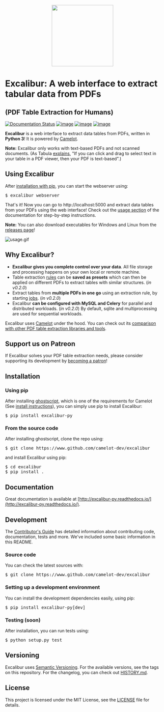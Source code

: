 <p align="center">
   <img src="https://raw.githubusercontent.com/camelot-dev/excalibur/master/docs/_static/excalibur-logo.png" width="200">
</p>

# Excalibur: A web interface to extract tabular data from PDFs

## (PDF Table Extraction for Humans)

[![Documentation Status](https://readthedocs.org/projects/excalibur-py/badge/?version=master)](https://excalibur-py.readthedocs.io/en/master/) [![image](https://img.shields.io/pypi/v/excalibur-py.svg)](https://pypi.org/project/excalibur-py/) [![image](https://img.shields.io/pypi/l/excalibur-py.svg)](https://pypi.org/project/excalibur-py/) [![image](https://img.shields.io/pypi/pyversions/excalibur-py.svg)](https://pypi.org/project/excalibur-py/)

**Excalibur** is a web interface to extract data tables from PDFs, written in **Python 3**! It is powered by [Camelot](https://camelot-py.readthedocs.io/).

**Note:** Excalibur only works with text-based PDFs and not scanned documents. (As Tabula [explains](https://github.com/tabulapdf/tabula#why-tabula), "If you can click and drag to select text in your table in a PDF viewer, then your PDF is text-based".)

## Using Excalibur

After [installation with pip](https://excalibur-py.readthedocs.io/en/master/user/install.html), you can start the webserver using:

<pre>
$ excalibur webserver
</pre>

That's it! Now you can go to http://localhost:5000 and extract data tables from your PDFs using the web interface! Check out the [usage section](https://excalibur-py.readthedocs.io/en/master/user/usage.html) of the documentation for step-by-step instructions.

**Note:** You can also download executables for Windows and Linux from the [releases page](https://github.com/camelot-dev/excalibur/releases)!

![usage.gif](https://excalibur-py.readthedocs.io/en/master/_images/usage.gif)

## Why Excalibur?

- **Excalibur gives you complete control over your data**. All file storage and processing happens on your own local or remote machine.
- Table extraction [rules](https://excalibur-py.readthedocs.io/en/master/user/concepts.html#rule) can be **saved as presets** which can then be applied on different PDFs to extract tables with similar structures. (*in v0.2.0*)
- Extract tables from **multiple PDFs in one go** using an extraction rule, by starting [jobs](https://excalibur-py.readthedocs.io/en/master/user/concepts.html#job). (*in v0.2.0*)
- Excalibur **can be configured with MySQL and Celery** for parallel and distributed workloads. (*in v0.2.0*) By default, sqlite and multiprocessing are used for sequential workloads.

Excalibur uses [Camelot](https://camelot-py.readthedocs.io/) under the hood. You can check out its [comparison with other PDF table extraction libraries and tools](https://github.com/socialcopsdev/camelot/wiki/Comparison-with-other-PDF-Table-Extraction-libraries-and-tools).

## Support us on Patreon

If Excalibur solves your PDF table extraction needs, please consider supporting its development by [becoming a patron](https://www.patreon.com/vinayakmehta)!

## Installation

### Using pip

After installing [ghostscript](https://www.ghostscript.com/), which is one of the requirements for Camelot (See [install instructions](https://camelot-py.readthedocs.io/en/master/user/install.html#using-pip)), you can simply use pip to install Excalibur:

<pre>
$ pip install excalibur-py
</pre>

### From the source code

After installing ghostscript, clone the repo using:

<pre>
$ git clone https://www.github.com/camelot-dev/excalibur
</pre>

and install Excalibur using pip:

<pre>
$ cd excalibur
$ pip install .
</pre>

## Documentation

Great documentation is available at [http://excalibur-py.readthedocs.io/](http://excalibur-py.readthedocs.io/).

## Development

The [Contributor's Guide](https://excalibur-py.readthedocs.io/en/master/dev/contributing.html) has detailed information about contributing code, documentation, tests and more. We've included some basic information in this README.

### Source code

You can check the latest sources with:

<pre>
$ git clone https://www.github.com/camelot-dev/excalibur
</pre>

### Setting up a development environment

You can install the development dependencies easily, using pip:

<pre>
$ pip install excalibur-py[dev]
</pre>

### Testing (soon)

After installation, you can run tests using:

<pre>
$ python setup.py test
</pre>

## Versioning

Excalibur uses [Semantic Versioning](https://semver.org/). For the available versions, see the tags on this repository. For the changelog, you can check out [HISTORY.md](https://github.com/camelot-dev/excalibur/blob/master/HISTORY.md).

## License

This project is licensed under the MIT License, see the [LICENSE](https://github.com/camelot-dev/excalibur/blob/master/LICENSE) file for details.

